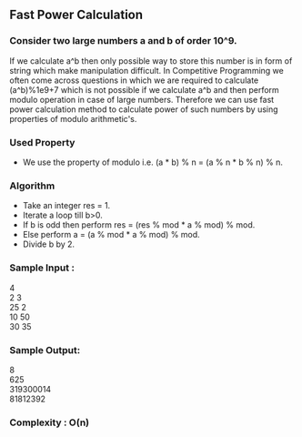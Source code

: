 ## Fast Power Calculation
### Consider two large numbers a and b of order 10^9. 
If we calculate a^b then only possible way to store this number is in form of string which make manipulation difficult. In Competitive Programming we often come across questions 
in which we are required to calculate (a^b)%1e9+7 which is not possible if we calculate a^b and then perform modulo operation in case of large numbers. Therefore we can use 
fast power calculation method to calculate power of such numbers by using properties of modulo arithmetic's.

### Used Property
* We use the property of modulo i.e. (a * b) % n = (a % n * b % n) % n.

### Algorithm
* Take an integer res = 1.
* Iterate a loop till b>0.
* If b is odd then perform res = (res % mod * a % mod) % mod.
* Else perform a = (a % mod * a % mod) % mod.
* Divide b by 2.

### Sample Input : 
4 <br>
2 3 <br>
25 2 <br>
10 50 <br>
30 35 <br>

### Sample Output:
8 <br>
625 <br>
319300014 <br>
81812392 <br>

### Complexity : O(n)
